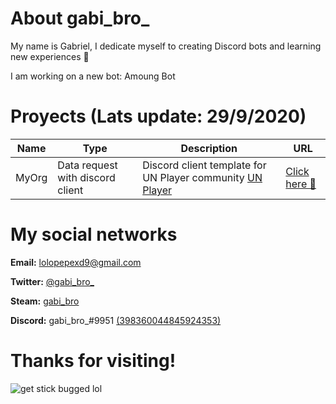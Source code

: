 # About gabi_bro_

My name is Gabriel, I dedicate myself to creating Discord bots and learning new experiences 🍞

I am working on a new bot: Amoung Bot

# Proyects (Lats update: 29/9/2020)

| **Name** | **Type** | **Description** | **URL** |
|------------|----------|-----------------|---------|
| MyOrg | Data request with discord client | Discord client template for UN Player community [UN Player](https://unplayer.com) | [Click here 🍞](https://github.com/gabibro/myorg)

# My social networks

**Email:** [lolopepexd9@gmail.com](mailto:lolopepexd9@gmail.com)

**Twitter:** [@gabi_bro_](https://twitter.com/gabi_bro_)

**Steam:** [gabi_bro](https://steamcommunity.com/id/gabi_bro/)

**Discord:** gabi_bro_#9951 [(398360044845924353)](https://discord.com/users/398360044845924353)

# Thanks for visiting!

![get stick bugged lol](https://media.discordapp.net/attachments/699824003417767977/750798938986119188/744252793061113968.gif)
